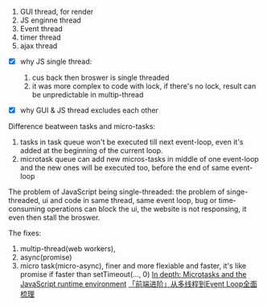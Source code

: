 


1. GUI thread, for render
2. JS enginne thread
3. Event thread
4. timer thread
5. ajax thread
- [x] why JS single thread:
  1. cus back then broswer is single threaded
  2. it was more complex to code with lock, if there's no lock, result can be unpredictable in multip-thread
  
- [x] why GUI & JS thread excludes each other


Difference beatween tasks and micro-tasks:
1. tasks in task queue won't be executed till next event-loop, even it's added at the beginning of the current loop.
2. microtask queue can add new micros-tasks in middle of one event-loop and the new ones will be executed too, before the end of same event-loop

The problem of JavaScript being single-threaded:
the problem of singe-threaded, ui and code in same thread, same event loop, bug or time-consuming operations can block the ui, the website is not responsing, it even then stall the broswer.

The fixes: 
1. multip-thread(web workers), 
2. async(promise)
3. micro task(micro-async), finer and more flexiable and faster, it's like promise if faster than setTimeout(..., 0)
[In depth: Microtasks and the JavaScript runtime environment](https://developer.mozilla.org/zh-CN/docs/Web/API/HTML_DOM_API/Microtask_guide/In_depth)
[「前端进阶」从多线程到Event Loop全面梳理](https://juejin.im/post/5d5b4c2df265da03dd3d73e5#heading-15)
